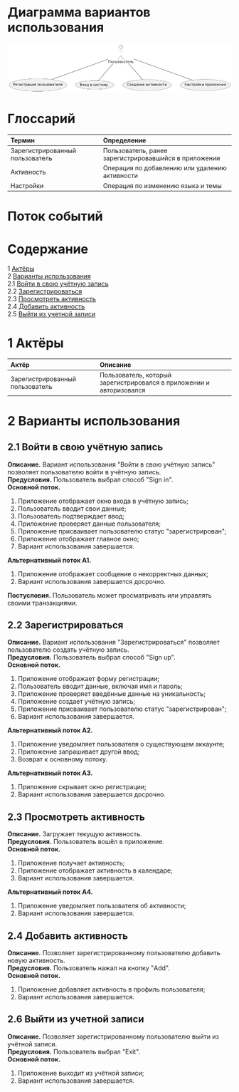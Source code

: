 # Диаграмма вариантов использования

![Диаграмма вариантов использования](https://github.com/Ilyas-12345/judgement_week/blob/main/Diagrams/image/useCase.png) 

# Глоссарий

| Термин | Определение |
|:--|:--|
| Зарегистрированный пользователь | Пользователь, ранее зарегистрировавшийся в приложении |
| Активность | Операция по добавлению или удалению активности|
| Настройки | Операция по изменению языка и темы |
# Поток событий 

# Содержание
1 [Актёры](#actors)  
2 [Варианты использования](#use_case)  
2.1 [Войти в свою учётную запись](#sign_in_to_your_account)  
2.2 [Зарегистрироваться](#sign_up)    
2.3 [Просмотреть активность](#view_transactions)  
2.4 [Добавить активность](#add_transaction)  
2.5 [Выйти из учетной записи](#sign_out_of_your_account)  

<a name="actors"/>

# 1 Актёры

| Актёр | Описание |
|:--|:--|
| Зарегистрированный пользователь | Пользователь, который зарегистрировался в приложении и авторизовался |

<a name="use_case"/>

# 2 Варианты использования

<a name="sign_in_to_your_account"/>

## 2.1 Войти в свою учётную запись

**Описание.** Вариант использования "Войти в свою учётную запись" позволяет пользователю войти в учётную запись.  
**Предусловия.** Пользователь выбрал способ "Sign in".  
**Основной поток.**
1. Приложение отображает окно входа в учётную запись;
2. Пользователь вводит свои данные;
3. Пользователь подтверждает ввод;
4. Приложение проверяет данные пользователя;
5. Приложение присваивает пользователю статус "зарегистрирован";
6. Приложение отображает главное окно;
7. Вариант использования завершается.

**Альтернативный поток А1.**
1. Приложение отображает сообщение о некорректных данных;
2. Вариант использования завершается досрочно.

**Постусловия.** Пользователь может просматривать или управлять своими транзакциями.

<a name="sign_up"/>

## 2.2 Зарегистрироваться

**Описание.** Вариант использования "Зарегистрироваться" позволяет пользователю создать учётную запись.  
**Предусловия.** Пользователь выбрал способ "Sign up".  
**Основной поток.**
1. Приложение отображает форму регистрации;
2. Пользователь вводит данные, включая имя и пароль;
3. Приложение проверяет введённые данные на уникальность;
4. Приложение создает учётную запись;
5. Приложение присваивает пользователю статус "зарегистрирован";
6. Вариант использования завершается.

**Альтернативный поток А2.**
1. Приложение уведомляет пользователя о существующем аккаунте;
2. Приложение запрашивает другой ввод;
3. Возврат к основному потоку.

**Альтернативный поток А3.**
1. Приложение скрывает окно регистрации;
2. Вариант использования завершается досрочно.

<a name="view_transactions"/>

## 2.3 Просмотреть активность

**Описание.** Загружает текущую активность.  
**Предусловия.** Пользователь вошёл в приложение.  
**Основной поток.**
1. Приложение получает активность;
2. Приложение отображает активность в календаре;
3. Вариант использования завершается.

**Альтернативный поток А4.**
1. Приложение уведомляет пользователя об активности;
2. Вариант использования завершается.

<a name="add_transaction"/>

## 2.4 Добавить активность

**Описание.** Позволяет зарегистрированному пользователю добавить новую активность.  
**Предусловия.** Пользователь нажал на кнопку "Add".  
**Основной поток.**
1. Приложение добавляет активность в профиль пользователя;
2. Вариант использования завершается.

<a name="remove_transaction"/>

## 2.6 Выйти из учетной записи

**Описание.** Позволяет зарегистрированному пользователю выйти из учётной записи.  
**Предусловия.** Пользователь выбрал "Exit".  
**Основной поток.**
1. Приложение выходит из учётной записи;
2. Вариант использования завершается.
